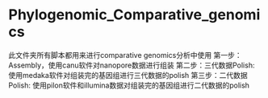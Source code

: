 # Phylogenomic_Comparative_genomics
此文件夹所有脚本都用来进行comparative genomics分析中使用
第一步：Assembly，使用canu软件对nanopore数据进行组装
第二步：三代数据Polish: 使用medaka软件对组装完的基因组进行三代数据的polish
第三步：二代数据Polish: 使用pilon软件和illumina数据对组装完的基因组进行二代数据的polish
